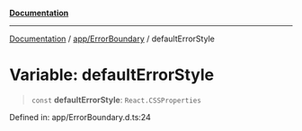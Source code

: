 [**Documentation**](../../../index.md)

***

[Documentation](../../../index.md) / [app/ErrorBoundary](../index.md) / defaultErrorStyle

# Variable: defaultErrorStyle

> `const` **defaultErrorStyle**: `React.CSSProperties`

Defined in: app/ErrorBoundary.d.ts:24
